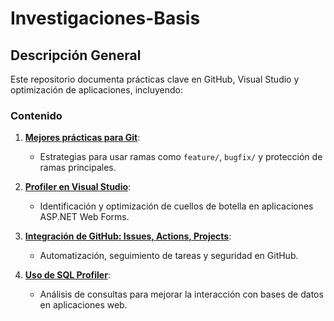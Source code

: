 # Investigaciones-Basis
## Descripción General
Este repositorio documenta prácticas clave en GitHub, Visual Studio y optimización de aplicaciones, incluyendo:

### Contenido

1. **[Mejores prácticas para Git](#)**:
   - Estrategias para usar ramas como `feature/`, `bugfix/` y protección de ramas principales.

2. **[Profiler en Visual Studio](#)**:
   - Identificación y optimización de cuellos de botella en aplicaciones ASP.NET Web Forms.

3. **[Integración de GitHub: Issues, Actions, Projects](#)**:
   - Automatización, seguimiento de tareas y seguridad en GitHub.

4. **[Uso de SQL Profiler](#)**:
   - Análisis de consultas para mejorar la interacción con bases de datos en aplicaciones web.

